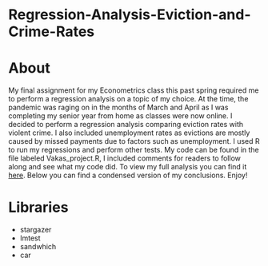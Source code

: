 # Regression-Analysis-Eviction-and-Crime-Rates

# About
My final assignment for my Econometrics class this past spring required me to perform a regression analysis on a topic of my choice. At the time, the pandemic was raging on in the months of March and April as I was completing my senior year from home as classes were now online. I decided to perform a regression analysis comparing eviction rates with violent crime. I also included unemployment rates as evictions are mostly caused by missed payments due to factors such as unemployment. I used R to run my regressions and perform other tests. My code can be found in the file labeled Vakas_project.R, I included comments for readers to follow along and see what my code did. To view my full analysis you can find it <a href="https://vakas-786.github.io/Regression-Analysis-Eviction-and-Crime-Rates/Econometrics%20Final%20Paper.pdf">here</a>. Below you can find a condensed version of my conclusions. Enjoy!


# Libraries 
* stargazer
* lmtest
* sandwhich
* car
